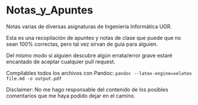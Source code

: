 # Notas_y_Apuntes
Notas varias de diversas asignaturas de Ingeniería Informática UGR.

Esta es una recopilación de apuntes y notas de clase que puede que no
sean 100% correctas, pero tal vez sirvan de guía para alguien. 

Del mismo modo si alguien descubre algún errata/error grave estaré
encantado de aceptar cualquier pull request.

Compilables todos los archivos con Pandoc: `pandoc
--latex-engine=xelatex file.md -o output.pdf`


Disclaimer: No me hago responsable del contenido de los posibles
comentarios que me haya podido dejar en el camino.
